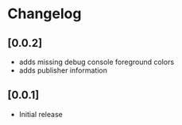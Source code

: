 # Changelog

## [0.0.2]

- adds missing debug console foreground colors
- adds publisher information

## [0.0.1]

- Initial release
